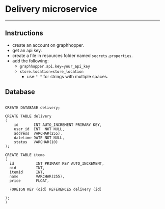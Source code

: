 # Delivery microservice

---

## Instructions
- create an account on graphhopper.
- get an api key.
- create a file in resources folder named `secrets.properties`.
- add the following:
  - `graphhopper.api.key=your_api_key`
  - `store.location=store_location`
    - use `" "` for strings with multiple spaces. 

## Database

```mysql

CREATE DATABASE delivery;

CREATE TABLE delivery
(
    id       INT AUTO_INCREMENT PRIMARY KEY,
    user_id  INT  NOT NULL,
    address  VARCHAR(255),
    datetime DATE NOT NULL,
    status   VARCHAR(10)
);

CREATE TABLE items
(
  id          INT PRIMARY KEY AUTO_INCREMENT,
  oid         INT,
  itemid      INT,
  name        VARCHAR(255),
  price       FLOAT,

  FOREIGN KEY (oid) REFERENCES delivery (id)

);
)
```